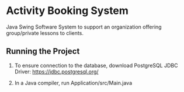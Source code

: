 # Activity Booking System

Java Swing Software System to support an organization offering group/private lessons to clients.

## Running the Project

1. To ensure connection to the database, download PostgreSQL JDBC Driver: https://jdbc.postgresql.org/
   
2. In a Java compiler, run Application/src/Main.java
